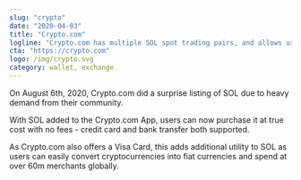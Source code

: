 ```yaml
---
slug: "crypto"
date: "2020-04-03"
title: "Crypto.com"
logline: "Crypto.com has multiple SOL spot trading pairs, and allows users to purchase SOL through debit cards and bank transfers."
cta: "https://crypto.com"
logo: /img/crypto.svg
category: wallet, exchange
---
```


On August 6th, 2020, Crypto.com did a surprise listing of SOL due to heavy demand from their community.

With SOL added to the Crypto.com App, users can now purchase it at true cost with no fees - credit card and bank transfer both supported.

As Crypto.com also offers a Visa Card, this adds additional utility to SOL as users can easily convert cryptocurrencies into fiat currencies and spend at over 60m merchants globally.
